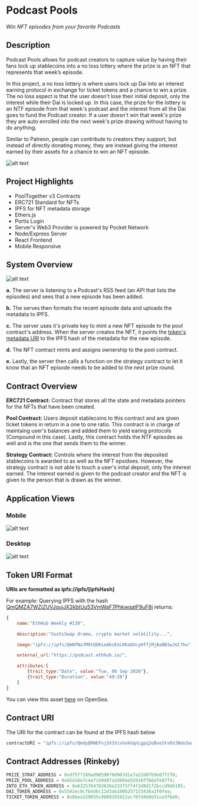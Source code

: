 # Podcast Pools

_Win NFT episodes from your favorite Podcasts_

## Description

Podcast Pools allows for podcast creators to capture value by having their fans lock up stablecoins into a no loss lottery where the prize is an NFT that represents that week’s episode.

In this project, a no loss lottery is where users lock up Dai into an interest earning protocol in exchange for ticket tokens and a chance to win a prize. The no loss aspect is that the user doesn't lose their initial deposit, only the interest while their Dai is locked up. In this case, the prize for the lottery is an NTF episode from that week's podcast and the interest from all the Dai goes to fund the Podcast creator. If a user doesn't win that week's prize they are auto enrolled into the next week's prize drawing without having to do anything.

Similar to Patreon, people can contribute to creators they support, but instead of directly donating money, they are instead giving the interest earned by their assets for a chance to win an NFT episode.

![alt text](https://github.com/anader123/podcast-pools/raw/master/readme_images/podpool-summary.png "Summary")

## Project Highlights

-   PoolTogether v3 Contracts
-   ERC721 Standard for NFTs
-   IPFS for NFT metadata storage
-   Ethers.js
-   Portis Login
-   Server's Web3 Provider is powered by Pocket Network
-   Node/Express Server
-   React Frontend
-   Mobile Responsive

## System Overview

![alt text](https://github.com/anader123/podcast-pools/raw/master/readme_images/add-diagram.png "Add Diagran")

**a.** The server is listening to a Podcast's RSS feed (an API that lists the episodes) and sees that a new episode has been added.

**b.** The serves then formats the recent episode data and uploads the metadata to IPFS.

**c.** The server uses it's private key to mint a new NFT episode to the pool contract's address. When the server creates the NFT, it points the [token's metadata URI](https://docs.opensea.io/docs/metadata-standards) to the IPFS hash of the metadata for the new episode.

**d.** The NFT contract mints and assigns ownership to the pool contract.

**e.** Lastly, the server then calls a function on the strategy contract to let it know that an NFT episode needs to be added to the next prize round.

## Contract Overview

**ERC721 Contract:** Contract that stores all the state and metadata pointers for the NFTs that have been created.

**Pool Contract:** Users deposit stablecoins to this contract and are given ticket tokens in return in a one to one ratio. This contract is in charge of maintaing user's balances and added them to yield earing protocols (Compound in this case). Lastly, this contract holds the NTF episodes as well and is the one that sends them to the winner.

**Strategy Contract:** Controls where the interest from the deposited stablecoins is awarded to as well as the NFT epsidoes. However, the strategy contract is not able to touch a user's inital deposit, only the interest earned. The interest earned is given to the podcast creator and the NFT is given to the person that is drawn as the winner.

## Application Views

### Mobile

![alt text](https://raw.githubusercontent.com/anader123/podcast-pools/master/readme_images/podpool-mobile.png "Mobile view")

### Desktop

![alt text](https://raw.githubusercontent.com/anader123/podcast-pools/master/readme_images/podpool-desktop.png "Desktop view")

## Token URI Format

**URIs are formatted as ipfs://ipfs/[ipfsHash]**

For example: Querying IPFS with the hash [QmQMZA7WZiZUVJqujJX2kbtUu53VmWaF7PhkwqatF9uF8j](https://ipfs.infura.io/ipfs/QmQMZA7WZiZUVJqujJX2kbtUu53VmWaF7PhkwqatF9uF8j) returns:

```javascript
{
    name:"EthHub Weekly #130",

    description:"SushiSwap drama, crypto market volatility...",

    image:"ipfs://ipfs/QmNfNa7M9tQbRieAbsEnLKKa8UcyHffjMjBaBB1wJGC7hu",

    external_url:"https://podcast.ethhub.io/",

    attributes:[
        {trait_type:"Date", value:"Tue, 08 Sep 2020"},
        {trait_type:"Duration", value:"49:28"}
    ]
}
```

You can view this asset [here](https://rinkeby.opensea.io/assets/0x6325764783626e233f5ff4f2d8d1f2bccd9d6105/1) on OpenSea.

## Contract URI

The URI for the contract can be found at the IPFS hash below

```javascript
contractURI = "ipfs://ipfs/QmdyQRNEFnjSX1VivhokGqnLgpq3oBxeStv6VJNdo3owZt";
```

## Contract Addresses (Rinkeby)

```javascript
PRIZE_STRAT_ADDRESS = 0xdf577189ad9659070d903d1a7a22d0fb9e07f2f8;
PRIZE_POOL_ADDRESS = 0x65d16e7c4a7cb9d8fa2d8bbe55916ffb6efe87fd;
INTO_ETH_TOKEN_ADDRESS = 0x6325764783626e233f5ff4f2d8d1f2bccd9d6105;
DAI_TOKEN_ADDRESS = 0x5592ec0cfb4dbc12d3ab100b257153436a1f0fea;
TICKET_TOKEN_ADDRESS = 0x8bea329655c9809355922ac70fd4b0e51ce3fbd8;
```
